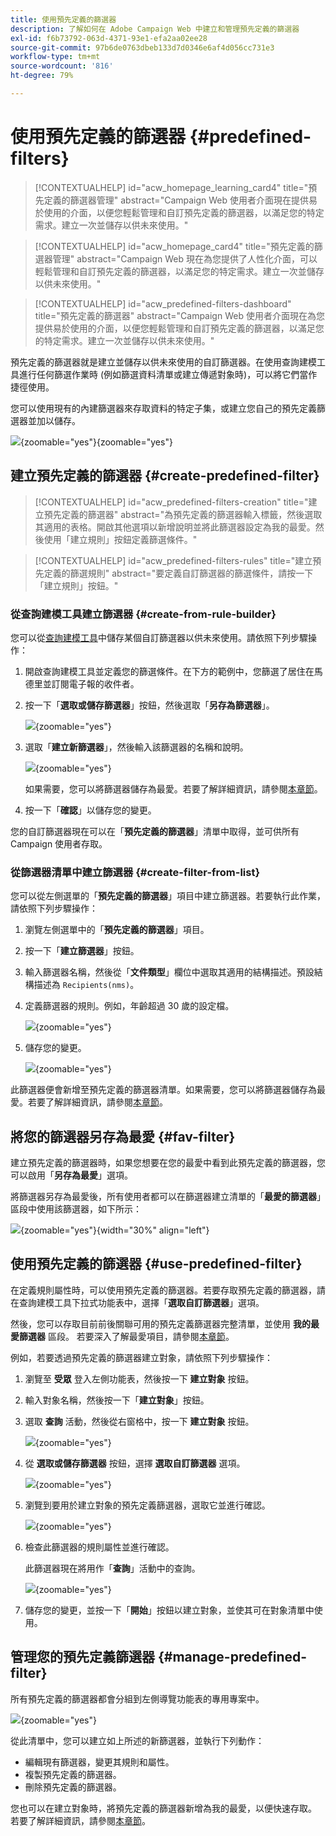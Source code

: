 ```yaml
---
title: 使用預先定義的篩選器
description: 了解如何在 Adobe Campaign Web 中建立和管理預先定義的篩選器
exl-id: f6b73792-063d-4371-93e1-efa2aa02ee28
source-git-commit: 97b6de0763dbeb133d7d0346e6af4d056cc731e3
workflow-type: tm+mt
source-wordcount: '816'
ht-degree: 79%

---
```


# 使用預先定義的篩選器 {#predefined-filters}

>[!CONTEXTUALHELP]
>id="acw_homepage_learning_card4"
>title="預先定義的篩選器管理"
>abstract="Campaign Web 使用者介面現在提供易於使用的介面，以便您輕鬆管理和自訂預先定義的篩選器，以滿足您的特定需求。建立一次並儲存以供未來使用。"


<!--TO REMOVE BELOW-->
>[!CONTEXTUALHELP]
>id="acw_homepage_card4"
>title="預先定義的篩選器管理"
>abstract="Campaign Web 現在為您提供了人性化介面，可以輕鬆管理和自訂預先定義的篩選器，以滿足您的特定需求。建立一次並儲存以供未來使用。"

<!--TO REMOVE ABOVE-->


>[!CONTEXTUALHELP]
>id="acw_predefined-filters-dashboard"
>title="預先定義的篩選器"
>abstract="Campaign Web 使用者介面現在為您提供易於使用的介面，以便您輕鬆管理和自訂預先定義的篩選器，以滿足您的特定需求。建立一次並儲存以供未來使用。"

預先定義的篩選器就是建立並儲存以供未來使用的自訂篩選器。在使用查詢建模工具進行任何篩選作業時 (例如篩選資料清單或建立傳遞對象時)，可以將它們當作捷徑使用。

您可以使用現有的內建篩選器來存取資料的特定子集，或建立您自己的預先定義篩選器並加以儲存。

![](assets/predefined-filters-menu.png){zoomable=&quot;yes&quot;}{zoomable=&quot;yes&quot;}

## 建立預先定義的篩選器 {#create-predefined-filter}

>[!CONTEXTUALHELP]
>id="acw_predefined-filters-creation"
>title="建立預先定義的篩選器"
>abstract="為預先定義的篩選器輸入標籤，然後選取其適用的表格。開啟其他選項以新增說明並將此篩選器設定為我的最愛。然後使用「建立規則」按鈕定義篩選條件。"

>[!CONTEXTUALHELP]
>id="acw_predefined-filters-rules"
>title="建立預先定義的篩選規則"
>abstract="要定義自訂篩選器的篩選條件，請按一下「建立規則」按鈕。"

### 從查詢建模工具建立篩選器 {#create-from-rule-builder}

您可以從[查詢建模工具](../query/query-modeler-overview.md)中儲存某個自訂篩選器以供未來使用。請依照下列步驟操作：

1. 開啟查詢建模工具並定義您的篩選條件。在下方的範例中，您篩選了居住在馬德里並訂閱電子報的收件者。
1. 按一下「**選取或儲存篩選器**」按鈕，然後選取「**另存為篩選器**」。

   ![](assets/predefined-filters-save.png){zoomable=&quot;yes&quot;}

1. 選取「**建立新篩選器**」，然後輸入該篩選器的名稱和說明。

   ![](assets/predefined-filters-save-filter.png){zoomable=&quot;yes&quot;}

   如果需要，您可以將篩選器儲存為最愛。若要了解詳細資訊，請參閱[本章節](#fav-filter)。

1. 按一下「**確認**」以儲存您的變更。

您的自訂篩選器現在可以在「**預先定義的篩選器**」清單中取得，並可供所有 Campaign 使用者存取。


### 從篩選器清單中建立篩選器 {#create-filter-from-list}

您可以從左側選單的「**預先定義的篩選器**」項目中建立篩選器。若要執行此作業，請依照下列步驟操作：

1. 瀏覽左側選單中的「**預先定義的篩選器**」項目。
1. 按一下「**建立篩選器**」按鈕。
1. 輸入篩選器名稱，然後從「**文件類型**」欄位中選取其適用的結構描述。預設結構描述為 `Recipients(nms)`。


1. 定義篩選器的規則。例如，年齡超過 30 歲的設定檔。

   ![](assets/filter-30+.png){zoomable=&quot;yes&quot;}


1. 儲存您的變更。

   ![](assets/new-filter.png){zoomable=&quot;yes&quot;}


此篩選器便會新增至預先定義的篩選器清單。如果需要，您可以將篩選器儲存為最愛。若要了解詳細資訊，請參閱[本章節](#fav-filter)。


## 將您的篩選器另存為最愛 {#fav-filter}

建立預先定義的篩選器時，如果您想要在您的最愛中看到此預先定義的篩選器，您可以啟用「**另存為最愛**」選項。


將篩選器另存為最愛後，所有使用者都可以在篩選器建立清單的「**最愛的篩選器**」區段中使用該篩選器，如下所示：

![](assets/predefined-filters-favorite.png){zoomable=&quot;yes&quot;}{width="30%" align="left"}

## 使用預先定義的篩選器 {#use-predefined-filter}

在定義規則屬性時，可以使用預先定義的篩選器。若要存取預先定義的篩選器，請在查詢建模工具下拉式功能表中，選擇「**選取自訂篩選器**」選項。

然後，您可以存取目前前後關聯可用的預先定義篩選器完整清單，並使用 **我的最愛篩選器** 區段。 若要深入了解最愛項目，請參閱[本章節](#fav-filter)。

例如，若要透過預先定義的篩選器建立對象，請依照下列步驟操作：

1. 瀏覽至 **受眾** 登入左側功能表，然後按一下 **建立對象** 按鈕。
1. 輸入對象名稱，然後按一下「**建立對象**」按鈕。
1. 選取 **查詢** 活動，然後從右窗格中，按一下 **建立對象** 按鈕。

   ![](assets/build-audience-from-filter.png){zoomable=&quot;yes&quot;}

1. 從 **選取或儲存篩選器** 按鈕，選擇 **選取自訂篩選器** 選項。

   ![](assets/build-audience-select-custom-filter.png){zoomable=&quot;yes&quot;}

1. 瀏覽到要用於建立對象的預先定義篩選器，選取它並進行確認。

   ![](assets/build-audience-filter-list.png){zoomable=&quot;yes&quot;}

1. 檢查此篩選器的規則屬性並進行確認。

   此篩選器現在將用作「**查詢**」活動中的查詢。

   ![](assets/build-audience-confirm.png){zoomable=&quot;yes&quot;}

1. 儲存您的變更，並按一下「**開始**」按鈕以建立對象，並使其可在對象清單中使用。

## 管理您的預先定義篩選器 {#manage-predefined-filter}

所有預先定義的篩選器都會分組到左側導覽功能表的專用專案中。

![](assets/list-of-filters.png){zoomable=&quot;yes&quot;}

從此清單中，您可以建立如上所述的新篩選器，並執行下列動作：

* 編輯現有篩選器，變更其規則和屬性。
* 複製預先定義的篩選器。
* 刪除預先定義的篩選器。

您也可以在建立對象時，將預先定義的篩選器新增為我的最愛，以便快速存取。 若要了解詳細資訊，請參閱[本章節](#fav-filter)。

<!--
## Built-in predefined filters {#ootb-predefined-filter}

Campaign comes with a set of predefined filters, built from the client console. These filters can be used to define your audiences, and rules. They must not be modified.
-->
